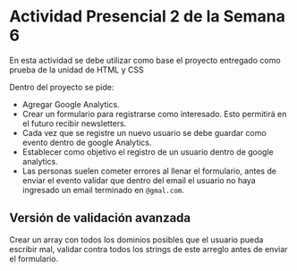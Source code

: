 # Actividad Presencial 2 de la Semana 6

En esta actividad se debe utilizar como base el proyecto
entregado como prueba de la unidad de HTML y CSS

Dentro del proyecto se pide:

- Agregar Google Analytics.
- Crear un formulario para registrarse como interesado.
  Esto permitirá en el futuro recibir newsletters.
- Cada vez que se registre un nuevo usuario se debe guardar como evento dentro de google Analytics. 
- Establecer como objetivo el registro de un usuario dentro de google analytics.
- Las personas suelen cometer errores al llenar el formulario, antes de enviar el evento validar que dentro del email el usuario no haya ingresado un email terminado en `@gmal.com`.

## Versión de validación avanzada

Crear un array con todos los dominios posibles que el usuario pueda escribir mal, validar contra todos los strings de este arreglo antes de enviar el formulario.

